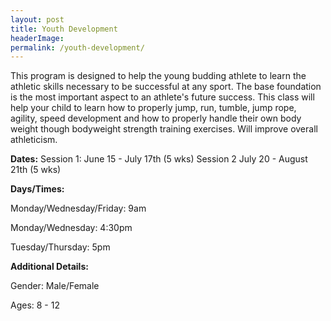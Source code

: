 ```yaml
---
layout: post
title: Youth Development
headerImage:
permalink: /youth-development/
---
```


This program is designed to help the young budding athlete to learn the athletic skills necessary to be successful at any sport. The base foundation is the most important aspect to an athlete's future success. This class will help your child to learn how to properly jump, run, tumble, jump rope, agility, speed development and how to properly handle their own body weight though bodyweight strength training exercises. Will improve overall athleticism.

**Dates:**
Session 1: June 15 - July 17th (5 wks)
Session 2 July 20 - August 21th (5 wks)

**Days/Times:**

Monday/Wednesday/Friday: 9am

Monday/Wednesday: 4:30pm

Tuesday/Thursday: 5pm

**Additional Details:**

Gender: Male/Female

Ages: 8 - 12